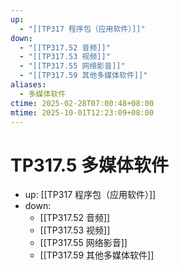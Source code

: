 ```yaml
---
up:
  - "[[TP317 程序包（应用软件）]]"
down:
  - "[[TP317.52 音频]]"
  - "[[TP317.53 视频]]"
  - "[[TP317.55 网络影音]]"
  - "[[TP317.59 其他多媒体软件]]"
aliases:
  - 多媒体软件
ctime: 2025-02-28T07:00:48+08:00
mtime: 2025-10-01T12:23:09+08:00
---
```


# TP317.5 多媒体软件

- up: [[TP317 程序包（应用软件）]]
- down:	
	- [[TP317.52 音频]]
	- [[TP317.53 视频]]
	- [[TP317.55 网络影音]]
	- [[TP317.59 其他多媒体软件]]
	
